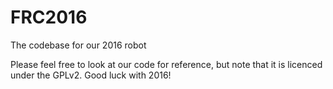 # FRC2016
The codebase for our 2016 robot

Please feel free to look at our code for reference, but note that it is licenced under the GPLv2. Good luck with 2016!
